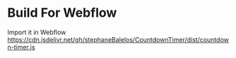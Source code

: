 # Build For Webflow

Import it in Webflow 
https://cdn.jsdelivr.net/gh/stephaneBalelos/CountdownTimer/dist/countdown-timer.js